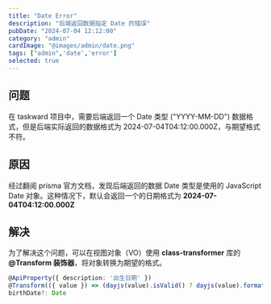```yaml
---
title: "Date Error"
description: "后端返回数据指定 Date 的错误"
pubDate: "2024-07-04 12:12:00"
category: "admin"
cardImage: "@images/admin/date.png"
tags: ["admin",'date','error']
selected: true
---
```


## 问题

在 taskward 项目中，需要后端返回一个 Date 类型 ("YYYY-MM-DD") 数据格式，但是后端实际返回的数据格式为 2024-07-04T04:12:00.000Z，与期望格式不符。

## 原因

经过翻阅 prisma 官方文档，发现后端返回的数据 Date 类型是使用的 JavaScript Date 对象。这种情况下，默认会返回一个的日期格式为 **2024-07-04T04:12:00.000Z**

## 解决

为了解决这个问题，可以在视图对象（VO）使用 **class-transformer** 库的 **@Transform 装饰器**，将对象转换为期望的格式。

```ts
@ApiProperty({ description: '出生日期' })
@Transform(({ value }) => (dayjs(value).isValid() ? dayjs(value).format('YYYY-MM-DD') : null))
birthDate?: Date
```
